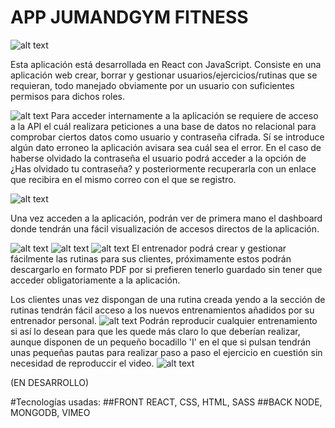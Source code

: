 # APP JUMANDGYM FITNESS

![alt text](https://www.cristiandln.com/images/appjumandgym/multiresponsive-appjumandgym.png)


Esta aplicación está desarrollada en React con JavaScript. Consiste en una aplicación web crear, borrar y gestionar usuarios/ejercicios/rutinas que se requieran, todo manejado obviamente por un usuario con suficientes permisos para dichos roles.

![alt text](https://www.cristiandln.com/images/appjumandgym/web-appjumandgym-login.png)
Para acceder internamente a la aplicación se requiere de acceso a la API el cuál realizara peticiones a una base de datos no relacional para comprobar ciertos datos como usuario y contraseña cifrada. Sí se introduce algún dato erroneo la aplicación avisara sea cuál sea el error. En el caso de haberse olvidado la contraseña el usuario podrá acceder a la opción de ¿Has olvidado tu contraseña? y posteriormente recuperarla con un enlace que recibira en el mismo correo con el que se registro.

![alt text](https://www.cristiandln.com/images/appjumandgym/web-appjumandgym-dashboard.png)

Una vez acceden a la aplicación, podrán ver de primera mano el dashboard donde tendrán una fácil visualización de accesos directos de la aplicación.

![alt text](https://www.cristiandln.com/images/appjumandgym/web-appjumandgym-adminuser.png)
![alt text](https://www.cristiandln.com/images/appjumandgym/web-appjumandgym-exerciseadmin.png)
![alt text](https://www.cristiandln.com/images/appjumandgym/web-appjumandgym-routine.png)
El entrenador podrá crear y gestionar fácilmente las rutinas para sus clientes, próximamente estos podrán descargarlo en formato PDF por si prefieren tenerlo guardado sin tener que acceder obligatoriamente a la aplicación.

Los clientes unas vez dispongan de una rutina creada yendo a la sección de rutinas tendrán fácil acceso a los nuevos entrenamientos añadidos por su entrenador personal.
![alt text](https://www.cristiandln.com/images/appjumandgym/web-appjumandgym-exercise.png)
Podrán reproducir cualquier entrenamiento si así lo desean para que les quede más claro lo que deberían realizar, aunque disponen de un pequeño bocadillo 'I' en el que si pulsan tendrán unas pequeñas pautas para realizar paso a paso el ejercicio en cuestión sin necesidad de reproduccir el video.
![alt text](https://www.cristiandln.com/images/appjumandgym/web-appjumandgym-video.png)

(EN DESARROLLO)

#Tecnologías usadas:
##FRONT
REACT, CSS, HTML, SASS
##BACK
NODE, MONGODB, VIMEO
